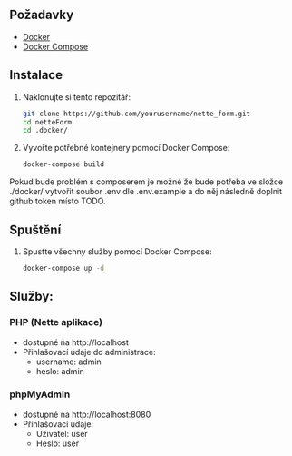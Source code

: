 ## Požadavky

- [Docker](https://www.docker.com/get-started)
- [Docker Compose](https://docs.docker.com/compose/install/)

## Instalace

1. Naklonujte si tento repozitář:
   ```bash
   git clone https://github.com/yourusername/nette_form.git
   cd netteForm
   cd .docker/
   
2. Vyvořte potřebné kontejnery pomocí Docker Compose:
    ```bash
    docker-compose build
   
Pokud bude problém s composerem je možné že bude potřeba ve složce ./docker/ 
vytvořit soubor .env dle .env.example a do něj následně doplnit github token místo TODO.
   
## Spuštění

1. Spusťte všechny služby pomocí Docker Compose:
    ```bash
    docker-compose up -d

## Služby:

### PHP (Nette aplikace)
- dostupné na http://localhost
- Přihlašovací údaje do administrace:
    - username: admin
    - heslo: admin

### phpMyAdmin
- dostupné na http://localhost:8080
- Přihlašovací údaje:
    - Uživatel: user
    - Heslo: user